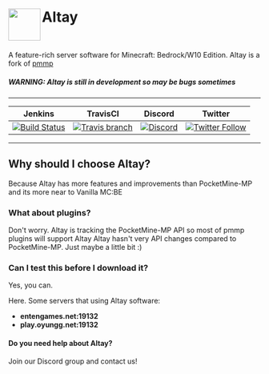 <h1>Altay<img src="http://fs1.directupload.net/images/180401/urn5z9ic.png" height="64" width="64" align="left"></img></h1>
<br />

A feature-rich server software for Minecraft: Bedrock/W10 Edition. Altay is a fork of [pmmp](https://github.com/pmmp/PocketMine-MP)

##### WARNING: Altay is still in development so may be bugs sometimes 

------------       

| Jenkins | TravisCI | Discord | Twitter |
| :---: | :---: | :---: | :---: |
| [![Build Status](https://altay.minehub.de/job/Altay/badge/icon)](https://altay.minehub.de/job/Altay/) | [![Travis branch](https://img.shields.io/travis/TuranicTeam/Altay/master.svg?style=flat-square)](https://travis-ci.org/TuranicTeam/Altay) | [![Discord](https://img.shields.io/discord/427472879072968714.svg?style=flat-square&label=discord&colorB=7289da)](https://discord.gg/UsuhCFj) | [![Twitter Follow](https://img.shields.io/twitter/follow/TuranicTeam.svg?style=flat-square&logo=twitter&label=Follow)](https://twitter.com/TuranicTeam) |

------------

## Why should I choose Altay?

Because Altay has more features and improvements than PocketMine-MP
and its more near to Vanilla MC:BE

### What about plugins?

Don't worry. Altay is tracking the PocketMine-MP API so most of pmmp plugins will support Altay
Altay hasn't very API changes compared to PocketMine-MP. Just maybe a little bit :)

### Can I test this before I download it?

Yes, you can.

Here. Some servers that using Altay software:

- **entengames.net:19132**
- **play.oyungg.net:19132**

#### Do you need help about Altay?

Join our Discord group and contact us!
